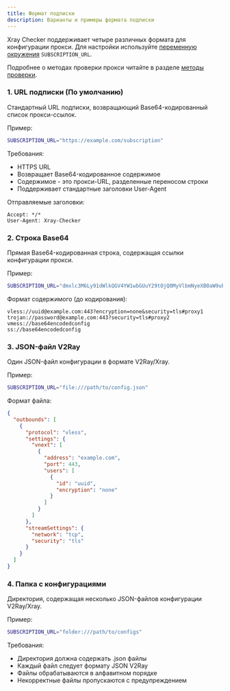 ```yaml
---
title: Формат подписки
description: Варианты и примеры формата подписки
---
```


Xray Checker поддерживает четыре различных формата для конфигурации прокси. Для настройки используйте [переменную окружения](/ru/configuration/envs#subscription_url) `SUBSCRIPTION_URL`.

Подробнее о методах проверки прокси читайте в разделе [методы проверки](/ru/configuration/check-methods).

### 1. URL подписки (По умолчанию)

Стандартный URL подписки, возвращающий Base64-кодированный список прокси-ссылок.

Пример:

```bash
SUBSCRIPTION_URL="https://example.com/subscription"
```

Требования:

- HTTPS URL
- Возвращает Base64-кодированное содержимое
- Содержимое - это прокси-URL, разделенные переносом строки
- Поддерживает стандартные заголовки User-Agent

Отправляемые заголовки:

```
Accept: */*
User-Agent: Xray-Checker
```

### 2. Строка Base64

Прямая Base64-кодированная строка, содержащая ссылки конфигурации прокси.

Пример:

```bash
SUBSCRIPTION_URL="dmxlc3M6Ly91dWlkQGV4YW1wbGUuY29tOjQ0MyVlbmNyeXB0aW9uPW5vbmUmc2VjdXJpdHk9dGxzI3Byb3h5MQ=="
```

Формат содержимого (до кодирования):

```
vless://uuid@example.com:443?encryption=none&security=tls#proxy1
trojan://password@example.com:443?security=tls#proxy2
vmess://base64encodedconfig
ss://base64encodedconfig
```

### 3. JSON-файл V2Ray

Один JSON-файл конфигурации в формате V2Ray/Xray.

Пример:

```bash
SUBSCRIPTION_URL="file:///path/to/config.json"
```

Формат файла:

```json
{
  "outbounds": [
    {
      "protocol": "vless",
      "settings": {
        "vnext": [
          {
            "address": "example.com",
            "port": 443,
            "users": [
              {
                "id": "uuid",
                "encryption": "none"
              }
            ]
          }
        ]
      },
      "streamSettings": {
        "network": "tcp",
        "security": "tls"
      }
    }
  ]
}
```

### 4. Папка с конфигурациями

Директория, содержащая несколько JSON-файлов конфигурации V2Ray/Xray.

Пример:

```bash
SUBSCRIPTION_URL="folder:///path/to/configs"
```

Требования:

- Директория должна содержать .json файлы
- Каждый файл следует формату JSON V2Ray
- Файлы обрабатываются в алфавитном порядке
- Некорректные файлы пропускаются с предупреждением
